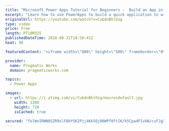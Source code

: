 ```yaml
---
title: "Microsoft Power Apps Tutorial for Beginners -  Build an App in 5 Minutes"
excerpt: "Learn how to use PowerApps to build a quick application to write data to an Excel Spreadsheet. In this quick tutorial, you'll be off to the races with Power Apps by building an app from data.  For more Power Apps and Power Platform training, please visit us: https://pragmaticworkstraining.com  - - -"
originalUrl: https://youtube.com/watch?v=CubdnBklOzg
type: video
price: Free
length: PT10M32S
publishedDateTime: 2018-08-31T18:50:41Z
heat: 96

featuredContent: "<iframe width=\"800\" height=\"500\" frameborder=\"0\" src=\"https://www.youtube.com/embed/CubdnBklOzg\" allow=\"accelerometer; autoplay; encrypted-media; gyroscope; picture-in-picture\" allowfullscreen></iframe>"

provider:
  name: Progmatic Works
  domain: pragmaticworks.com

topics:
  - Power Apps

images:
  - url: https://i.ytimg.com/vi/CubdnBklOzg/maxresdefault.jpg
    width: 1280
    height: 720
    isCached: true

secured: "folWxIRWNQSZR9slF8bYSKIPij4KkSQj00WPf0ftIK/k5Cpa4FIvkN/cuFJgX1LT/UTLMvBkypmKn6KSHL9jFYkcfsRA00UVn9eK1acnG6XqUBCySqobJvz3v9d7zEc/FCOWtiVegC2JiP9DUXjlRqS7JtP6Z322bB5gxH7OyO6UnzoeOtCgRZOd0WgF+ZwWb8z5c2o5zaKdlWi6w8/tVCO9uc3Bj7Ig6Vi9RfkZuhC7uHKTiieMS9VtMKvaRX8jtPY44wkFmTMWAw6XgGa6rrfwQ0U/6aYxiSIHlJW0Yq8PEhi/GiCCL3aWSnZR+dQ8OOtIipNpLLKPZ6tkOJiieW2hA/+mbqXaNE9cacHmVHZQ57R3bpDi89ZUFrZcCijVEzcmW+ICBVr12z1bt/hZyoMbNax4veS3kC8kFN1iIkEossIDO0313991hi9u3xDo;ngzqXdJzyqRypLPYkSiRqg=="
---
```


